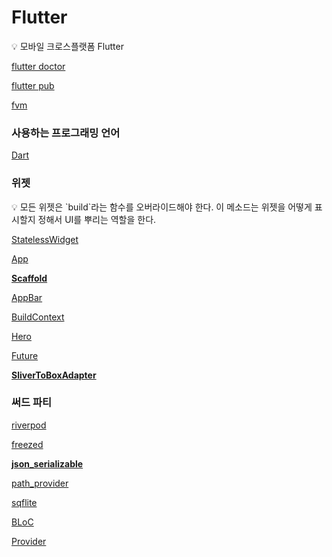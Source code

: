 # Flutter

<aside>
💡 모바일 크로스플랫폼 Flutter

</aside>

[flutter doctor](Flutter%20f4a846c2d4904318bfcf359280d28b58/flutter%20doctor%200d4be630ebef45fdb21eb7fdfd97027f.md)

[flutter pub](Flutter%20f4a846c2d4904318bfcf359280d28b58/flutter%20pub%2092b6568e01a44de980c9c4281326abce.md)

[fvm](Flutter%20f4a846c2d4904318bfcf359280d28b58/fvm%204b25b58a20a746658771e52b596972fa.md)

### **사용하는 프로그래밍 언어**

[Dart](../../Programming%20Language%204c228d6fa2444e4b8440840588bfaef0/Dart%20a76c43ea9a8647a78f0d92f1a282155b.md)

### **위젯**

<aside>
💡 모든 위젯은 `build`라는 함수를 오버라이드해야 한다.
이 메소드는 위젯을 어떻게 표시할지 정해서 UI를 뿌리는 역할을 한다.

</aside>

[StatelessWidget](Flutter%20f4a846c2d4904318bfcf359280d28b58/StatelessWidget%2011fec43a802a47d1a33bbd7fe0deb373.md)

[App](Flutter%20f4a846c2d4904318bfcf359280d28b58/App%206373913b35604d41b7a8b6cb7833f068.md)

[**Scaffold**](Flutter%20f4a846c2d4904318bfcf359280d28b58/Scaffold%2088d97cd5cb9c443280c189a0be232fe7.md)

[AppBar](Flutter%20f4a846c2d4904318bfcf359280d28b58/AppBar%20a019f30a3e8044158b06e21bc4ddbc18.md)

[BuildContext](Flutter%20f4a846c2d4904318bfcf359280d28b58/BuildContext%20610aa7b146004a6d8e5d4570d114b199.md)

[Hero](Flutter%20f4a846c2d4904318bfcf359280d28b58/Hero%207c0b0a689b55457aac35fd7a102e3a9c.md)

[Future](Flutter%20f4a846c2d4904318bfcf359280d28b58/Future%20c655c594397d4d579eee017c67e7db54.md)

[**SliverToBoxAdapter**](Flutter%20f4a846c2d4904318bfcf359280d28b58/SliverToBoxAdapter%20e3388360d65649c7a0e01f1d520ee1e1.md)

### 써드 파티

[riverpod](Flutter%20f4a846c2d4904318bfcf359280d28b58/riverpod%20b589c5bee8e44312b391ce785dc1e70a.md)

[freezed](Flutter%20f4a846c2d4904318bfcf359280d28b58/freezed%2099194c196dc3414ba3f5cb8688dafafc.md)

[**json_serializable**](Flutter%20f4a846c2d4904318bfcf359280d28b58/json_serializable%20d06d10a8c23745feb0c5b0499c1c8e96.md)

[path_provider](Flutter%20f4a846c2d4904318bfcf359280d28b58/path_provider%207028cb5e9d654430a229206dd3a88e80.md)

[sqflite](Flutter%20f4a846c2d4904318bfcf359280d28b58/sqflite%206f8bd3921ee74e6b9e6c3bf3b114ba53.md)

[BLoC](Flutter%20f4a846c2d4904318bfcf359280d28b58/BLoC%200fae2298127b45c6a47d4effee3f3241.md)

[Provider](Flutter%20f4a846c2d4904318bfcf359280d28b58/Provider%20b27979d882c445f9b888e7c8866f8dcf.md)